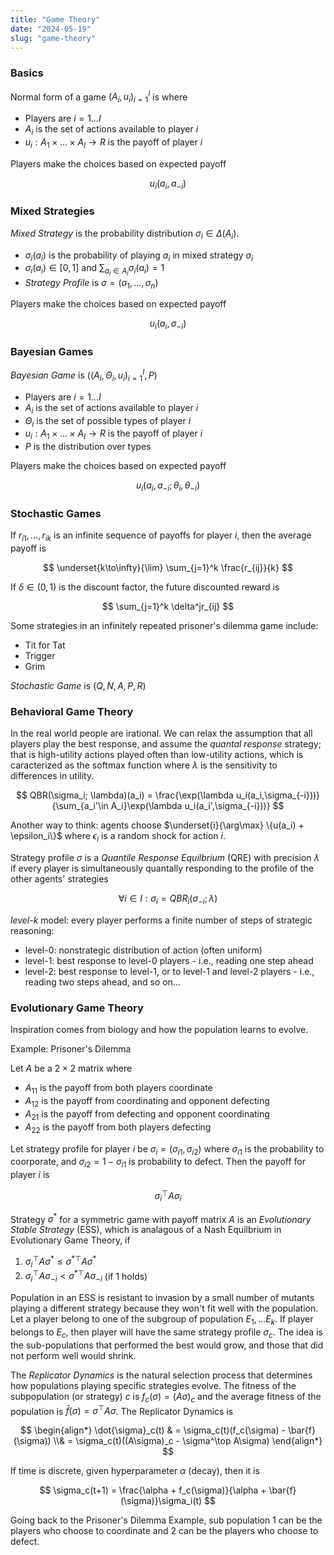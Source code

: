 ```yaml
---
title: "Game Theory"
date: "2024-05-19"
slug: "game-theory"
---
```


### Basics

Normal form of a game $(A_i,u_i)_{i=1}^I$ is where

- Players are $i = 1 \dots I$
- $A_i$ is the set of actions available to player $i$
- $u_i: A_1 \times \dots \times A_I \to R$ is the payoff of player $i$

Players make the choices based on expected payoff

$$
u_i(a_i, a_{-i})
$$

### Mixed Strategies

*Mixed Strategy* is the probability distribution $\sigma_i \in \Delta(A_i)$.

- $\sigma_i(a_i)$ is the probability of playing $a_i$ in mixed strategy $\sigma_i$
- $\sigma_i(a_i) \in [0,1]$ and $\sum_{a_i \in A_i} \sigma_i(a_i) = 1$
- *Strategy Profile* is $\sigma = (\sigma_1,\dots,\sigma_n)$

Players make the choices based on expected payoff

$$
u_i(a_i, \sigma_{-i})
$$

### Bayesian Games

*Bayesian Game* is $((A_i, \Theta_i, u_i)_{i=1}^I,P)$

- Players are $i = 1 \dots I$
- $A_i$ is the set of actions available to player $i$
- $\Theta_i$ is the set of possible types of player $i$
- $u_i: A_1 \times \dots \times A_I \to R$ is the payoff of player $i$
- $P$ is the distribution over types

Players make the choices based on expected payoff

$$
u_i(a_i,a_{-i};\theta_i,\theta_{-i})
$$

### Stochastic Games

If $r_{i1},\dots,r_{ik}$ is an infinite sequence of payoffs for player $i$, then the average payoff is

$$
\underset{k\to\infty}{\lim} \sum_{j=1}^k \frac{r_{ij}}{k}
$$

If $\delta \in (0, 1)$ is the discount factor, the future discounted reward is

$$
\sum_{j=1}^k \delta^jr_{ij}
$$

Some strategies in an infinitely repeated prisoner's dilemma game include:

- Tit for Tat
- Trigger
- Grim

*Stochastic Game* is $(Q, N, A, P, R)$

### Behavioral Game Theory

In the real world people are irational. We can relax the assumption that all players play the best response, and assume the *quantal response* strategy; that is high-utility actions played often than low-utility actions, which is caracterized as the softmax function where $\lambda$ is the sensitivity to differences in utility.

$$
QBR(\sigma_i; \lambda)(a_i) = \frac{\exp(\lambda u_i(a_i,\sigma_{-i}))}{\sum_{a_i'\in A_i}\exp(\lambda u_i(a_i',\sigma_{-i}))}
$$

Another way to think: agents choose $\underset{i}{\arg\max} \{u(a_i) + \epsilon_i\}$ where $\epsilon_i$ is a random shock for action $i$.

Strategy profile $\sigma$ is a *Quantile Response Equilbrium* (QRE) with precision $\lambda$ if every player is simultaneously quantally responding to the profile of the other agents' strategies

$$
\forall i \in I: \sigma_i = QBR_i(\sigma_{-i};\lambda)
$$

*level-k* model: every player performs a finite number of steps of strategic reasoning:

- level-0: nonstrategic distribution of action (often uniform)
- level-1: best response to level-0 players - i.e., reading one step ahead
- level-2: best response to level-1, or to level-1 and level-2 players - i.e., reading two steps ahead, and so on...

### Evolutionary Game Theory

Inspiration comes from biology and how the population learns to evolve.

Example: Prisoner's Dilemma

Let $A$ be a $2\times 2$ matrix where

- $A_{11}$ is the payoff from both players coordinate
- $A_{12}$ is the payoff from coordinating and opponent defecting
- $A_{21}$ is the payoff from defecting and opponent coordinating
- $A_{22}$ is the payoff from both players defecting

Let strategy profile for player $i$ be $\sigma_i = (\sigma_{i1}, \sigma_{i2})$ where $\sigma_{i1}$ is the probability to coorporate, and $\sigma_{i2} = 1-\sigma_{i1}$ is probability to defect. Then the payoff for player $i$ is

$$
\sigma_{i}^\top A \sigma_{i}
$$

Strategy $\sigma^*$ for a symmetric game with payoff matrix $A$ is an *Evolutionary Stable Strategy* (ESS), which is analagous of a Nash Equilbrium in Evolutionary Game Theory, if

1. $\sigma_i^\top A\sigma^* \leq {\sigma^*}^\top A\sigma^*$
2. $\sigma_i^\top A\sigma_{-i} < {\sigma^*}^\top A\sigma_{-i}$ (if 1 holds)

Population in an ESS is resistant to invasion by a small number of mutants playing a different strategy because they won't fit well with the population. Let a player belong to one of the subgroup of population $E_1,\dots E_k$. If player belongs to $E_c$, then player will have the same strategy profile $\sigma_c$. The idea is the sub-populations that performed the best would grow, and those that did not perform well would shrink.

The *Replicator Dynamics* is the natural selection process that determines how populations playing specific strategies evolve. The fitness of the subpopulation (or strategy) $c$ is $f_c(\sigma) = (A\sigma)_c$ and the average fitness of the population is $\bar{f}(\sigma) = \sigma^\top A\sigma$. The Replicator Dynamics is

$$
\begin{align*}
\dot{\sigma}_c(t) & = \sigma_c(t)(f_c(\sigma) - \bar{f}(\sigma))
\\& = \sigma_c(t)((A\sigma)_c - \sigma^\top A\sigma)
\end{align*}
$$

If time is discrete, given hyperparameter $\alpha$ (decay), then it is

$$
\sigma_c(t+1) = \frac{\alpha + f_c(\sigma)}{\alpha + \bar{f}(\sigma)}\sigma_i(t)
$$

Going back to the Prisoner's Dilemma Example, sub population $1$ can be the players who choose to coordinate and $2$ can be the players who choose to defect.